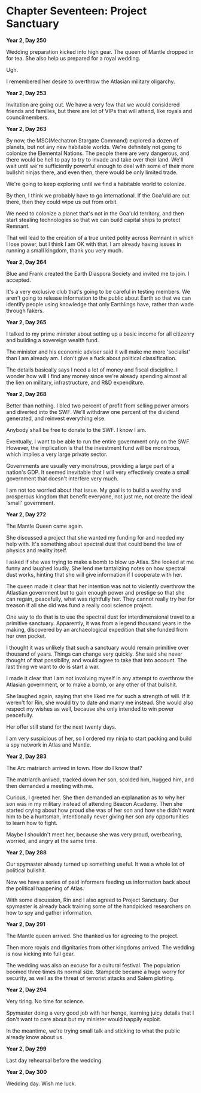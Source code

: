 # Chapter Seventeen: Project Sanctuary

**Year 2, Day 250**

Wedding preparation kicked into high gear. The queen of Mantle dropped in for tea. She also help us prepared for a royal wedding.

Ugh.

I remembered her desire to overthrow the Atlasian military oligarchy.

**Year 2, Day 253**

Invitation are going out. We have a very few that we would considered friends and families, but there are lot of VIPs that will attend, like royals and councilmembers.

**Year 2, Day 263**

By now, the MSC(Mechatron Stargate Command) explored a dozen of planets, but not any new habitable worlds. We're definitely not going to colonize the Elemental Nations. The people there are very dangerous, and there would be hell to pay to try to invade and take over their land. We'll wait until we're sufficiently powerful enough to deal with some of their more bullshit ninjas there, and even then, there would be only limited trade.

We're going to keep exploring until we find a habitable world to colonize.

By then, I think we probably have to go international. If the Goa'uld are out there, then they could wipe us out from orbit.

We need to colonize a planet that's not in the Goa'uld territory, and then start stealing technologies so that we can build capital ships to protect Remnant.

That will lead to the creation of a true united polity across Remnant in which I lose power, but I think I am OK with that. I am already having issues in running a small kingdom, thank you very much.

**Year 2, Day 264**

Blue and Frank created the Earth Diaspora Society and invited me to join. I accepted.

It's a very exclusive club that's going to be careful in testing members. We aren't going to release information to the public about Earth so that we can identify people using knowledge that only Earthlings have, rather than wade through fakers.

**Year 2, Day 265**

I talked to my prime minister about setting up a basic income for all citizenry and building a sovereign wealth fund.

The minister and his economic adviser said it will make me more 'socialist' than I am already am. I don't give a fuck about political classification.

The details basically says I need a lot of money and fiscal discipline. I wonder how will I find any money since we're already spending almost all the lien on military, infrastructure, and R&D expenditure.

**Year 2, Day 268**

Better than nothing. I bled two percent of profit from selling power armors and diverted into the SWF. We'll withdraw one percent of the dividend generated, and reinvest everything else.

Anybody shall be free to donate to the SWF. I know I am.

Eventually, I want to be able to run the entire government only on the SWF. However, the implication is that the investment fund will be monstrous, which implies a very large private sector.

Governments are usually very monstrous, providing a large part of a nation's GDP. It seemed inevitable that I will very effectively create a small government that doesn't interfere very much.

I am not too worried about that issue. My goal is to build a wealthy and prosperous kingdom that benefit everyone, not just me, not create the ideal 'small' government.

**Year 2, Day 272**

The Mantle Queen came again.

She discussed a project that she wanted my funding for and needed my help with. It's something about spectral dust that could bend the law of physics and reality itself.

I asked if she was trying to make a bomb to blow up Atlas. She looked at me funny and laughed loudly. She lend me tantalizing notes on how spectral dust works, hinting that she will give information if I cooperate with her.

The queen made it clear that her intention was not to violently overthrow the Atlastian government but to gain enough power and prestige so that she can regain, peacefully, what was rightfully her. They cannot really try her for treason if all she did was fund a really cool science project.

One way to do that is to use the spectral dust for interdimensional travel to a primitive sanctuary. Apparently, it was from a legend thousand years in the making, discovered by an archaeological expedition that she funded from her own pocket.

I thought it was unlikely that such a sanctuary would remain primitive over thousand of years. Things can change very quickly. She said she never thought of that possibility, and would agree to take that into account. The last thing we want to do is start a war.

I made it clear that I am not involving myself in any attempt to overthrow the Atlasian government, or to make a bomb, or any other of that bullshit.

She laughed again, saying that she liked me for such a strength of will. If it weren't for Rin, she would try to date and marry me instead. She would also respect my wishes as well, because she only intended to win power peacefully.

Her offer still stand for the next twenty days.

I am very suspicious of her, so I ordered my ninja to start packing and build a spy network in Atlas and Mantle.


**Year 2, Day 283**

The Arc matriarch arrived in town. How do I know that?

The matriarch arrived, tracked down her son, scolded him, hugged him, and then demanded a meeting with me.

Curious, I greeted her. She then demanded an explanation as to why her son was in my military instead of attending Beacon Academy. Then she started crying about how proud she was of her son and how she didn't want him to be a huntsman, intentionally never giving her son any opportunities to learn how to fight.

Maybe I shouldn't meet her, because she was very proud, overbearing, worried, and angry at the same time.

**Year 2, Day 288**

Our spymaster already turned up something useful. It was a whole lot of political bullshit.

Now we have a series of paid informers feeding us information back about the political happening of Atlas.

With some discussion, Rin and I also agreed to Project Sanctuary. Our spymaster is already back training some of the handpicked researchers on how to spy and gather information.

**Year 2, Day 291**

The Mantle queen arrived. She thanked us for agreeing to the project.

Then more royals and dignitaries from other kingdoms arrived. The wedding is now kicking into full gear.

The wedding was also an excuse for a cultural festival. The population boomed three times its normal size. Stampede became a huge worry for security, as well as the threat of terrorist attacks and Salem plotting.

**Year 2, Day 294**

Very tiring. No time for science.

Spymaster doing a very good job with her henge, learning juicy details that I don't want to care about but my minister would happily exploit.

In the meantime, we're trying small talk and sticking to what the public already know about us.

**Year 2, Day 299**

Last day rehearsal before the wedding.

**Year 2, Day 300**

Wedding day. Wish me luck.
